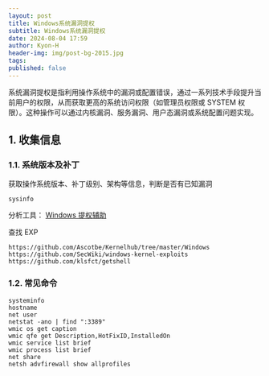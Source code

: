 ```yaml
---
layout: post
title: Windows系统漏洞提权
subtitle: Windows系统漏洞提权
date: 2024-08-04 17:59
author: Kyon-H
header-img: img/post-bg-2015.jpg
tags: 
published: false
---
```

系统漏洞提权是指利用操作系统中的漏洞或配置错误，通过一系列技术手段提升当前用户的权限，从而获取更高的系统访问权限（如管理员权限或 SYSTEM 权限）。这种操作可以通过内核漏洞、服务漏洞、用户态漏洞或系统配置问题实现。

## 1. 收集信息

### 1.1. 系统版本及补丁

获取操作系统版本、补丁级别、架构等信息，判断是否有已知漏洞

```batch
sysinfo
```

分析工具：
[Windows 提权辅助](https://tools.zjun.info/getmskb/)

查找 EXP

```
https://github.com/Ascotbe/Kernelhub/tree/master/Windows
https://github.com/SecWiki/windows-kernel-exploits
https://github.com/klsfct/getshell
```

### 1.2. 常见命令

```batch
systeminfo
hostname
net user
netstat -ano | find ":3389"
wmic os get caption
wmic qfe get Description,HotFixID,InstalledOn
wmic service list brief
wmic process list brief
net share
netsh advfirewall show allprofiles
```